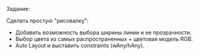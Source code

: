 
Задание:

Сделать простую "рисовалку":

- Добавить возможность выбора ширины линии и ее прозрачности.
- Выбор цвета из самых распространенных + цветовая модель RGB.
- Auto Layout и выставить constraints (wAny/hAny).
